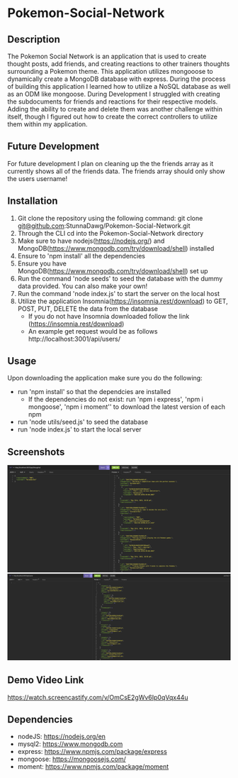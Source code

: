 
# Pokemon-Social-Network

## Description 
The Pokemon Social Network is an application that is used to create thought posts, add friends, and creating reactions to other trainers thoughts surrounding a Pokemon theme. This application utilizes mongooose to dynamically create a MongoDB database with express. During the process of building this application I learned how to utilize a NoSQL database as well as an ODM like mongoose. During Development I struggled with creating the subdocuments for friends and reactions for their respective models. Adding the ability to create and delete them was another challenge within itself, though I figured out how to create the correct controllers to utilize them within my application.

## Future Development

For future development I plan on cleaning up the the friends array as it currently shows all of the friends data. The friends array should only show the users username! 

## Installation

1. Git clone the repository using the following command: git clone git@github.com:StunnaDawg/Pokemon-Social-Network.git
2. Through the CLI cd into the Pokemon-Social-Network directory
4. Make sure to have nodejs(https://nodejs.org/) and MongoDB(https://www.mongodb.com/try/download/shell) installed
3. Ensure to 'npm install' all the dependencies
4. Ensure you have MongoDB(https://www.mongodb.com/try/download/shell) set up
5. Run the command 'node seeds' to seed the database with the dummy data provided. You can also make your own!
6. Run the command 'node index.js' to start the server on the local host
7. Utilize the application Insomnia(https://insomnia.rest/download) to GET, POST, PUT, DELETE the data from the database
    - If you do not have Insomnia downloaded follow the link (https://insomnia.rest/download)
    - An example get request would be as follows http://localhost:3001/api/users/

## Usage

Upon downloading the application make sure you do the following:
- run 'npm install' so that the dependcies are installed
  - If the dependencies do not exist: run 'npm i express', 'npm i mongoose', 'npm i moment'' to download the latest version of each npm
- run 'node utils/seed.js' to seed the database
- run 'node index.js' to start the local server

## Screenshots

![Alt](./images/Screenshot%202023-05-25%20at%2010.59.22%20PM.png)
![Alt](./images/Screenshot%202023-05-25%20at%2011.01.37%20PM.png)

## Demo Video Link

https://watch.screencastify.com/v/OmCsE2gWv6Ip0qVqx44u 

## Dependencies 

- nodeJS: https://nodejs.org/en
- mysql2: https://www.mongodb.com 
- express: https://www.npmjs.com/package/express 
- mongoose: https://mongoosejs.com/
- moment: https://www.npmjs.com/package/moment

